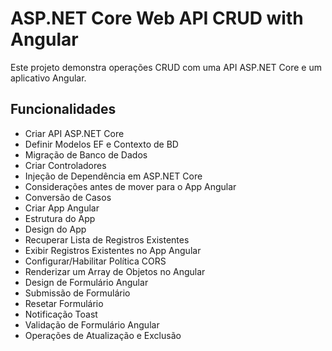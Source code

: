 # ASP.NET Core Web API CRUD with Angular

Este projeto demonstra operações CRUD com uma API ASP.NET Core e um aplicativo Angular.

## Funcionalidades

- Criar API ASP.NET Core
- Definir Modelos EF e Contexto de BD
- Migração de Banco de Dados
- Criar Controladores
- Injeção de Dependência em ASP.NET Core
- Considerações antes de mover para o App Angular
- Conversão de Casos
- Criar App Angular
- Estrutura do App
- Design do App
- Recuperar Lista de Registros Existentes
- Exibir Registros Existentes no App Angular
- Configurar/Habilitar Política CORS
- Renderizar um Array de Objetos no Angular
- Design de Formulário Angular
- Submissão de Formulário
- Resetar Formulário
- Notificação Toast
- Validação de Formulário Angular
- Operações de Atualização e Exclusão
